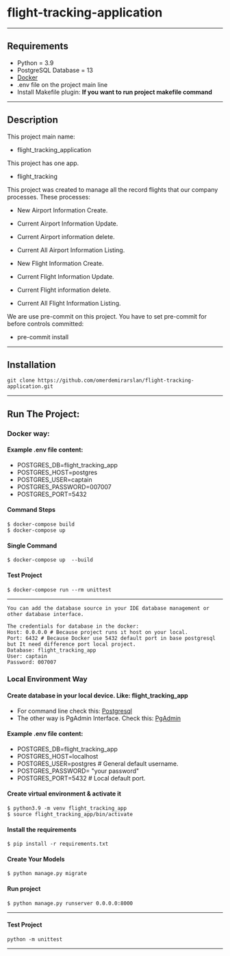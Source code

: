 # flight-tracking-application

---

## Requirements
* Python = 3.9
* PostgreSQL Database = 13
* [Docker](https://www.docker.com/)
* .env file on the project main line
* Install Makefile plugin: **If you want to run project makefile command**
---

## Description

This project main name:
* flight_tracking_application

This project has one app.
* flight_tracking


This project was created to manage all the record flights that our company processes. These processes:

* New Airport Information Create.
* Current Airport Information Update.
* Current Airport information delete.
* Current All Airport Information Listing.

* New Flight Information Create.
* Current Flight Information Update.
* Current Flight information delete.
* Current All Flight Information Listing.


We are use pre-commit on this project. You have to set pre-commit for before controls committed:
* pre-commit install
---

## Installation
    git clone https://github.com/omerdemirarslan/flight-tracking-application.git
---

## Run The Project:

### Docker way:

#### Example .env file content:

* POSTGRES_DB=flight_tracking_app
* POSTGRES_HOST=postgres
* POSTGRES_USER=captain
* POSTGRES_PASSWORD=007007
* POSTGRES_PORT=5432


#### Command Steps

```shell
$ docker-compose build
$ docker-compose up
```

#### Single Command

```shell
$ docker-compose up  --build
```

#### Test Project

```shell
$ docker-compose run --rm unittest
```
---

```text
You can add the database source in your IDE database management or other database interface.

The credentials for database in the docker:
Host: 0.0.0.0 # Because project runs ıt host on your local.
Port: 6432 # Because Docker use 5432 default port in base postgresql but It need difference port local project.
Database: flight_tracking_app
User: captain
Password: 007007
```

### Local Environment Way

#### Create database in your local device. Like: **flight_tracking_app**

* For command line check this: [Postgresql](https://www.postgresql.org/docs/13/tutorial-createdb.html)
* The other way is PgAdmin Interface. Check this:
[PgAdmin](https://www.postgresqltutorial.com/postgresql-administration/postgresql-create-database/)

#### Example .env file content:

* POSTGRES_DB=flight_tracking_app
* POSTGRES_HOST=localhost
* POSTGRES_USER=postgres # General default username.
* POSTGRES_PASSWORD= "your password"
* POSTGRES_PORT=5432 # Local default port.


#### Create virtual environment & activate it
```shell
$ python3.9 -m venv flight_tracking_app
$ source flight_tracking_app/bin/activate
```


#### Install the requirements

```shell
$ pip install -r requirements.txt
```


#### Create Your Models

```shell
$ python manage.py migrate
```


#### Run project

```shell
$ python manage.py runserver 0.0.0.0:8000
```

---

#### Test Project

```shell
python -m unittest
```
---
